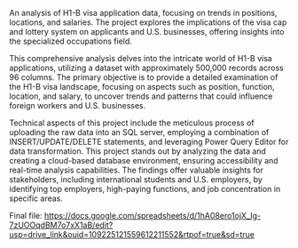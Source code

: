 An analysis of H1-B visa application data, focusing on trends in positions, locations, and salaries. The project explores the implications of the visa cap and lottery system on applicants and U.S. businesses, offering insights into the specialized occupations field.

This comprehensive analysis delves into the intricate world of H1-B visa applications, utilizing a dataset with approximately 500,000 records across 96 columns. The primary objective is to provide a detailed examination of the H1-B visa landscape, focusing on aspects such as position, function, location, and salary, to uncover trends and patterns that could influence foreign workers and U.S. businesses.

Technical aspects of this project include the meticulous process of uploading the raw data into an SQL server, employing a combination of INSERT/UPDATE/DELETE statements, and leveraging Power Query Editor for data transformation. This project stands out by analyzing the data and creating a cloud-based database environment, ensuring accessibility and real-time analysis capabilities. The findings offer valuable insights for stakeholders, including international students and U.S. employers, by identifying top employers, high-paying functions, and job concentration in specific areas.

Final file: https://docs.google.com/spreadsheets/d/1hA08ero1ojX_Ig-7zUOOqdBM7o7xX1aB/edit?usp=drive_link&ouid=109225121559612211552&rtpof=true&sd=true
